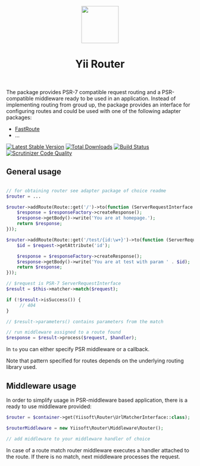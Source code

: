 <p align="center">
    <a href="https://github.com/yiisoft" target="_blank">
        <img src="https://avatars0.githubusercontent.com/u/993323" height="100px">
    </a>
    <h1 align="center">Yii Router</h1>
    <br>
</p>

The package provides PSR-7 compatible request routing and a PSR-compatible middleware ready to be used in an application.
Instead of implementing routing from groud up, the package provides an interface for configuring routes and could be used
with one of the following adapter packages:

- [FastRoute](https://github.com/yiisoft/router-fastroute)
- ...

[![Latest Stable Version](https://poser.pugx.org/yiisoft/validator/v/stable.png)](https://packagist.org/packages/yiisoft/router)
[![Total Downloads](https://poser.pugx.org/yiisoft/validator/downloads.png)](https://packagist.org/packages/yiisoft/router)
[![Build Status](https://travis-ci.org/yiisoft/validator.svg?branch=master)](https://travis-ci.org/yiisoft/router)
[![Scrutinizer Code Quality](https://scrutinizer-ci.com/g/yiisoft/router/badges/quality-score.png?b=master)](https://scrutinizer-ci.com/g/yiisoft/router/?branch=master)

## General usage

```php

// for obtaining router see adapter package of choice readme
$router = ...

$router->addRoute(Route::get('/')->to(function (ServerRequestInterface $request, RequestHandlerInterface $next) use ($responseFactory) {
    $response = $responseFactory->createResponse();
    $response->getBody()->write('You are at homepage.');
    return $response;
}));

$router->addRoute(Route::get('/test/{id:\w+}')->to(function (ServerRequestInterface $request, RequestHandlerInterface $next) use ($responseFactory) {
    $id = $request->getAttribute('id');

    $response = $responseFactory->createResponse();
    $response->getBody()->write('You are at test with param ' . $id);
    return $response;
}));

// $request is PSR-7 ServerRequestInterface
$result = $this->matcher->match($request);

if (!$result->isSuccess()) {
     // 404
}

// $result->parameters() contains parameters from the match

// run middleware assigned to a route found 
$response = $result->process($request, $handler);
```

In `to` you can either specify PSR middleware or a callback.

Note that pattern specified for routes depends on the underlying routing library used.

## Middleware usage

In order to simplify usage in PSR-middleware based application, there is a ready to use middleware provided:

```php
$router = $container->get(Yiisoft\Router\UrlMatcherInterface::class);

$routerMiddleware = new Yiisoft\Router\Middleware\Router();

// add middleware to your middleware handler of choice 
```

In case of a route match router middleware executes a handler attached to the route. If there is no match, next
middleware processes the request.
